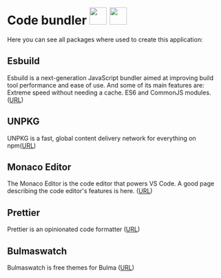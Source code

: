 # Code bundler <img src="https://user-images.githubusercontent.com/50246408/194068000-de013402-5cfe-4cb7-9570-ab8fc8f27c91.png" width='40px'> <img src="https://user-images.githubusercontent.com/50246408/194068039-5b353387-4e2d-4dbf-a55f-3199aba150a5.png" width='40px'>

Here you can see all packages where used to create this application:

## Esbuild
Esbuild is a next-generation JavaScript bundler aimed at improving build tool performance and ease of use. And some of its main features are: Extreme speed without needing a cache. ES6 and CommonJS modules. (<a href="https://esbuild.github.io/">URL</a>)

## UNPKG
UNPKG is a fast, global content delivery network for everything on npm(<a href="https://unpkg.com/">URL</a>)

## Monaco Editor
The Monaco Editor is the code editor that powers VS Code. A good page describing the code editor's features is here. (<a href="https://microsoft.github.io/monaco-editor/">URL</a>)

## Prettier 
Prettier is an opinionated code formatter (<a href="https://prettier.io/">URL</a>)

## Bulmaswatch
Bulmaswatch is free themes for Bulma (<a href="https://jenil.github.io/bulmaswatch/">URL</a>)
